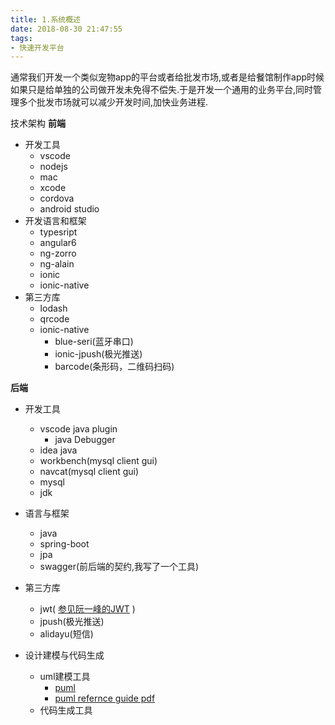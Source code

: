 ```yaml
---
title: 1.系统概述
date: 2018-08-30 21:47:55
tags: 
- 快速开发平台 
---
```


通常我们开发一个类似宠物app的平台或者给批发市场,或者是给餐馆制作app时候如果只是给单独的公司做开发未免得不偿失.于是开发一个通用的业务平台,同时管理多个批发市场就可以减少开发时间,加快业务进程.


技术架构
**前端**
* 开发工具
    * vscode
    * nodejs
    * mac
    * xcode
    * cordova
    * android studio
* 开发语言和框架
    * typesript
    * angular6
    * ng-zorro
    * ng-alain
    * ionic
    * ionic-native
* 第三方库
    * lodash
    * qrcode
    * ionic-native
        * blue-seri(蓝牙串口)
        * ionic-jpush(极光推送)
        * barcode(条形码，二维码扫码)

**后端**
* 开发工具 
    * vscode java plugin
        * java Debugger
    * idea java
    * workbench(mysql client gui)
    * navcat(mysql client gui)
    * mysql
    * jdk
* 语言与框架
    * java 
    * spring-boot
    * jpa
    * swagger(前后端的契约,我写了一个工具)
* 第三方库
    * jwt( [参见阮一峰的JWT](http://www.ruanyifeng.com/blog/2018/07/json_web_token-tutorial.html) )
    * jpush(极光推送)
    * alidayu(短信)


* 设计建模与代码生成
    * uml建模工具 
        * [puml](http://plantuml.com/) 
        * [puml refernce guide pdf](http://plantuml.com/download)
    * 代码生成工具